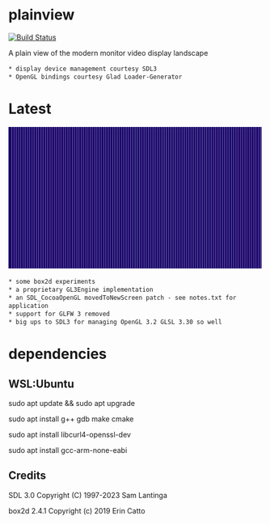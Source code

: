 # plainview

[![Build Status](https://github.com/nitrologic/plainview/actions/workflows/cmake-multi-platform.yml/badge.svg)](https://github.com/nitrologic/plainview/actions)

A plain view of the modern monitor video display landscape

	* display device management courtesy SDL3 
	* OpenGL bindings courtesy Glad Loader-Generator 

# Latest

![plainview version 0.4](plainview3.png)

	* some box2d experiments
	* a proprietary GL3Engine implementation
	* an SDL_CocoaOpenGL movedToNewScreen patch - see notes.txt for application
	* support for GLFW 3 removed
	* big ups to SDL3 for managing OpenGL 3.2 GLSL 3.30 so well

# dependencies


## WSL:Ubuntu

sudo apt update && sudo apt upgrade

sudo apt install g++ gdb make cmake

sudo apt install libcurl4-openssl-dev

sudo apt install gcc-arm-none-eabi

## Credits

SDL 3.0
Copyright (C) 1997-2023 Sam Lantinga

box2d 2.4.1
Copyright (c) 2019 Erin Catto
